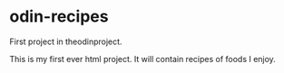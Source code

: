 # odin-recipes

First project in theodinproject.

This is my first ever html project. It will contain recipes of foods I enjoy.
